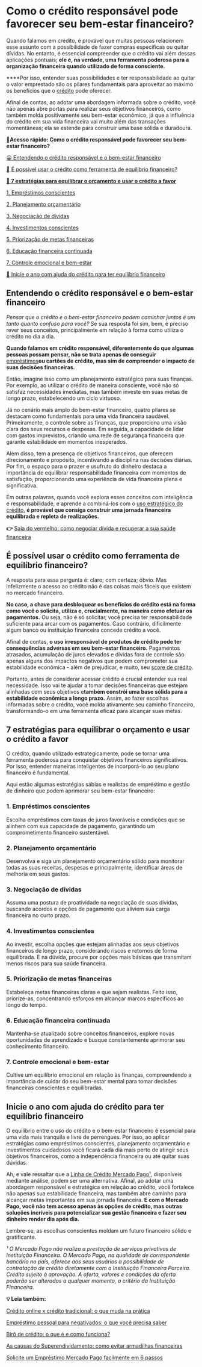 # Como o crédito responsável pode favorecer seu bem-estar financeiro?

Quando falamos em crédito, é provável que muitas pessoas relacionem esse assunto com a possibilidade de fazer compras específicas ou quitar dívidas. No entanto, é essencial compreender que o crédito vai além dessas aplicações pontuais; **ele é, na verdade, uma ferramenta poderosa para a organização financeira quando utilizado de forma consciente.**

****Por isso, entender suas possibilidades e ter responsabilidade ao quitar o valor emprestado são os pilares fundamentais para aproveitar ao máximo os benefícios que o [crédito](https://meubolso.mercadopago.com.br/tipos-de-credito) pode oferecer.

Afinal de contas, ao adotar uma abordagem informada sobre o crédito, você não apenas abre portas para realizar seus objetivos financeiros, como também molda positivamente seu bem-estar econômico, já que a influência do crédito em sua vida financeira vai muito além das transações momentâneas; ela se estende para construir uma base sólida e duradoura.

**💙Acesso rápido: Como o crédito responsável pode favorecer seu bem-estar financeiro?**

[😀 Entendendo o crédito responsável e o bem-estar financeiro](#A)

[🤔 É possível usar o crédito como ferramenta de equilíbrio financeiro?](#B)

**[🎯 7 estratégias para equilibrar o orçamento e usar o crédito a favor](#C)**

[1. Empréstimos conscientes](#D)

[2. Planejamento orçamentário](#E)

[3. Negociação de dívidas](#F)

[4. Investimentos conscientes](#G)

[5. Priorização de metas financeiras](#H)

[6. Educação financeira continuada](#I)

[7. Controle emocional e bem-estar](#J)

[💙 Inicie o ano com ajuda do crédito para ter equilíbrio financeiro](#K)

[](#)
## **Entendendo o crédito responsável e o bem-estar financeiro**

*Pensar que o crédito e o bem-estar financeiro podem caminhar juntos é um tanto quanto confuso para você?* Se sua resposta foi sim, bem, é preciso rever seus conceitos, principalmente em relação à forma como utiliza o crédito no dia a dia.

**Quando falamos em crédito responsável, diferentemente do que algumas pessoas possam pensar, não se trata apenas de conseguir** [empréstimos](https://meubolso.mercadopago.com.br/emprestimo-pessoal)**ou cartões de crédito, mas sim de compreender o impacto de suas decisões financeiras.**

Então, imagine isso como um planejamento estratégico para suas finanças. Por exemplo, ao utilizar o crédito de maneira consciente, você não só satisfaz necessidades imediatas, mas também investe em suas metas de longo prazo, estabelecendo um ciclo virtuoso.

Já no cenário mais amplo do bem-estar financeiro, quatro pilares se destacam como fundamentais para uma vida financeira saudável. Primeiramente, o controle sobre as finanças, que proporciona uma visão clara dos seus recursos e despesas. Em seguida, a capacidade de lidar com gastos imprevistos, criando uma rede de segurança financeira que garante estabilidade em momentos inesperados.

Além disso, tem a presença de objetivos financeiros, que oferecem direcionamento e propósito, incentivando a disciplina nas decisões diárias. Por fim, o espaço para o prazer e usufruto do dinheiro destaca a importância de equilibrar responsabilidade financeira com momentos de satisfação, proporcionando uma experiência de vida financeira plena e significativa.

Em outras palavras, quando você explora esses conceitos com inteligência e responsabilidade, e aprende a combiná-los com o [uso estratégico do crédito](https://conteudo.mercadopago.com.br/agora-vai-com-nath-descubra-as-vantagens-da-linha-de-credito), **é provável que consiga construir uma jornada financeira equilibrada e repleta de realizações.**

**👉** [Saia do vermelho: como negociar dívida e recuperar a sua saúde financeira](https://meubolso.mercadopago.com.br/saia-do-vermelho)

[](#)
## **É possível usar o crédito como ferramenta de equilíbrio financeiro?**

A resposta para essa pergunta é: claro; com certeza; óbvio. Mas infelizmente o acesso ao crédito não é das coisas mais fáceis que existem no mercado financeiro.

**No caso, a chave para desbloquear os benefícios do crédito está na forma como você o solicita, utiliza e, crucialmente, na maneira como efetuar os pagamentos.** Ou seja, não é só solicitar, você precisa ter responsabilidade suficiente para arcar com os pagamentos. Caso contrário, dificilmente algum banco ou instituição financeira concede crédito a você.

Afinal de contas, **o uso irresponsável de produtos de crédito pode ter consequências adversas em seu bem-estar financeiro.** Pagamentos atrasados, acumulação de juros elevados e dívidas fora de controle são apenas alguns dos impactos negativos que podem comprometer sua estabilidade econômica - além de prejudicar, e muito, seu [score de crédito](https://meubolso.mercadopago.com.br/o-que-e-score-de-credito).

Portanto, antes de considerar acessar crédito é crucial entender sua real necessidade. Isso vai te ajudar a tomar decisões financeiras que estejam alinhadas com seus objetivos e**também constrói uma base sólida para a estabilidade econômica a longo prazo.** Assim, ao fazer escolhas informadas sobre o crédito, você molda ativamente seu caminho financeiro, transformando-o em uma ferramenta eficaz para alcançar suas metas.

[](#)
## 

## **7 estratégias para equilibrar o orçamento e usar o crédito a favor**

O crédito, quando utilizado estrategicamente, pode se tornar uma ferramenta poderosa para conquistar objetivos financeiros significativos. Por isso, entender maneiras inteligentes de incorporá-lo ao seu plano financeiro é fundamental.

Aqui estão algumas estratégias sábias e realistas de empréstimo e gestão de dinheiro que podem aprimorar seu bem-estar financeiro:

[](#)
### **1. Empréstimos conscientes**

Escolha empréstimos com taxas de juros favoráveis e condições que se alinhem com sua capacidade de pagamento, garantindo um comprometimento financeiro sustentável.

[](#)
### **2.** **Planejamento orçamentário**

Desenvolva e siga um planejamento orçamentário sólido para monitorar todas as suas receitas, despesas e principalmente, identificar áreas de melhoria em seus gastos.

[](#)
### **3.** **Negociação de dívidas**

Assuma uma postura de proatividade na negociação de suas dívidas, buscando acordos e opções de pagamento que aliviem sua carga financeira no curto prazo.

[](#)
### **4.** **Investimentos conscientes**

Ao investir, escolha opções que estejam alinhadas aos seus objetivos financeiros de longo prazo, considerando riscos e retornos de forma equilibrada. E na dúvida, procure por opções mais básicas que transmitam menos riscos para sua saúde financeira.

[](#)
### **5.** **Priorização de metas financeiras**

Estabeleça metas financeiras claras e que sejam realistas. Feito isso, priorize-as, concentrando esforços em alcançar marcos específicos ao longo do tempo.

[](#)
### **6.** **Educação financeira continuada**

Mantenha-se atualizado sobre conceitos financeiros, explore novas oportunidades de aprendizado e busque constantemente aprimorar seu conhecimento financeiro.

[](#)
### **7.** **Controle emocional e bem-estar**

Cultive um equilíbrio emocional em relação às finanças, compreendendo a importância de cuidar do seu bem-estar mental para tomar decisões financeiras conscientes e equilibradas.

[](#)
## **Inicie o ano com ajuda do crédito para ter equilíbrio financeiro**

O equilíbrio entre o uso do crédito e o bem-estar financeiro é essencial para uma vida mais tranquila e livre de perrengues. Por isso, ao aplicar estratégias como empréstimos conscientes, planejamento orçamentário e investimentos cuidadosos você ficará cada dia mais perto de atingir seus objetivos financeiros, como a independência financeira ou até quitar suas dúvidas.

Ah, e vale ressaltar que a [Linha de Crédito Mercado Pago¹](https://meubolso.mercadopago.com.br/linha-credito-mercado-pago), disponíveis mediante análise, podem ser uma alternativa. Afinal, ao adotar uma abordagem responsável e estratégica em relação ao crédito, você fortalece não apenas sua estabilidade financeira, mas também abre caminho para alcançar metas importantes em sua jornada financeira. **E com o Mercado Pago, você não tem acesso apenas às opções de crédito, mas outras soluções incríveis para potencializar sua gestão financeira e fazer seu dinheiro render dia após dia.**

Lembre-se, as escolhas conscientes moldam um futuro financeiro sólido e gratificante.

*¹ O Mercado Pago não realiza a prestação de serviços privativos de Instituição Financeira. O Mercado Pago, na qualidade de correspondente bancário no país, oferece aos seus usuários a possibilidade de contratação de crédito diretamente com a Instituição Financeira Parceira. Crédito sujeito à aprovação. A oferta, valores e condições da oferta poderão ser alterados a qualquer momento, a critério da Instituição Financeira.*

**💡 Leia também:**

[Crédito online x crédito tradicional: o que muda na prática](https://meubolso.mercadopago.com.br/credito-online-x-credito-tradicional-o-que-muda-na-pratica)

[Empréstimo pessoal para negativados: o que você precisa saber](https://meubolso.mercadopago.com.br/emprestimo-pessoal-para-negativados)

[Birô de crédito: o que é e como funciona?](https://meubolso.mercadopago.com.br/biro-de-credito)

[As causas do Superendividamento: como evitar armadilhas financeiras](https://meubolso.mercadopago.com.br/o-que-e-superendividamento-e-suas-causas)

[Solicite um Empréstimo Mercado Pago facilmente em 6 passos](https://meubolso.mercadopago.com.br/passo-a-passo-emprestimo-mercado-credito)